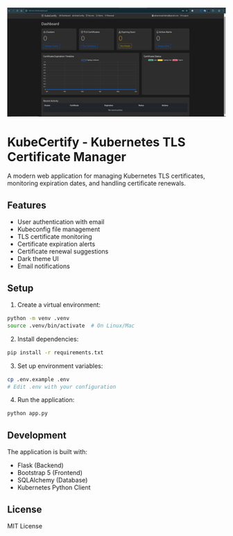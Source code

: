 
![alt text](image.png)



# KubeCertify - Kubernetes TLS Certificate Manager

A modern web application for managing Kubernetes TLS certificates, monitoring expiration dates, and handling certificate renewals.

## Features

- User authentication with email
- Kubeconfig file management
- TLS certificate monitoring
- Certificate expiration alerts
- Certificate renewal suggestions
- Dark theme UI
- Email notifications

## Setup

1. Create a virtual environment:
```bash
python -m venv .venv
source .venv/bin/activate  # On Linux/Mac
```

2. Install dependencies:
```bash
pip install -r requirements.txt
```

3. Set up environment variables:
```bash
cp .env.example .env
# Edit .env with your configuration
```

4. Run the application:
```bash
python app.py
```

## Development

The application is built with:
- Flask (Backend)
- Bootstrap 5 (Frontend)
- SQLAlchemy (Database)
- Kubernetes Python Client

## License

MIT License 